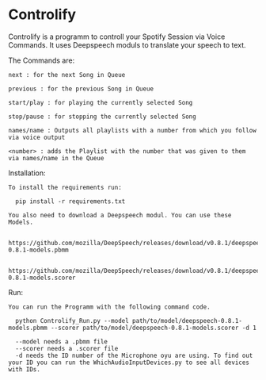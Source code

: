 Controlify
=======

Controlify is a programm to controll your Spotify Session via Voice Commands. It uses Deepspeech moduls to translate your speech to text.

  The Commands are:

    next : for the next Song in Queue

    previous : for the previous Song in Queue

    start/play : for playing the currently selected Song

    stop/pause : for stopping the currently selected Song

    names/name : Outputs all playlists with a number from which you follow via voice output

    <number> : adds the Playlist with the number that was given to them via names/name in the Queue


  Installation:

    To install the requirements run:

      pip install -r requirements.txt

    You also need to download a Deepspeech modul. You can use these Models.

      https://github.com/mozilla/DeepSpeech/releases/download/v0.8.1/deepspeech-0.8.1-models.pbmm

      https://github.com/mozilla/DeepSpeech/releases/download/v0.8.1/deepspeech-0.8.1-models.scorer

   Run:

    You can run the Programm with the following command code.

      python Controlify_Run.py --model path/to/model/deepspeech-0.8.1-models.pbmm --scorer path/to/model/deepspeech-0.8.1-models.scorer -d 1

      --model needs a .pbmm file
      --scorer needs a .scorer file
      -d needs the ID number of the Microphone oyu are using. To find out your ID you can run the WhichAudioInputDevices.py to see all devices with IDs.

